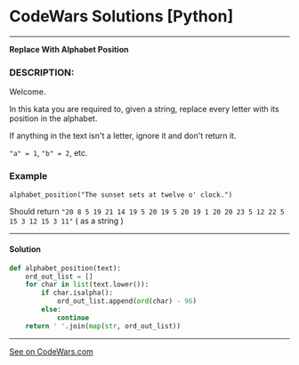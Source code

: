 # CodeWars Solutions [Python]
___
__Replace With Alphabet Position__
### DESCRIPTION:

Welcome.

In this kata you are required to, given a string, replace every letter with its position in the alphabet.

If anything in the text isn't a letter, ignore it and don't return it.

`"a" = 1`, `"b" = 2`, etc.

### Example
```
alphabet_position("The sunset sets at twelve o' clock.")
```
Should return `"20 8 5 19 21 14 19 5 20 19 5 20 19 1 20 20 23 5 12 22 5 15 3 12 15 3 11"` ( as a string )
___
#### Solution

```Python
def alphabet_position(text):
    ord_out_list = []
    for char in list(text.lower()):
        if char.isalpha():
            ord_out_list.append(ord(char) - 96)
        else:
            continue
    return ' '.join(map(str, ord_out_list))
```
___
[See on CodeWars.com](https://www.codewars.com/kata/546f922b54af40e1e90001da)
